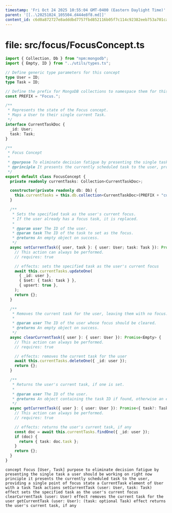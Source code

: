 ```yaml
---
timestamp: 'Fri Oct 24 2025 10:55:04 GMT-0400 (Eastern Daylight Time)'
parent: '[[..\20251024_105504.d444e8f8.md]]'
content_id: c6d0a872727e8adddbd7757fbd852116b05f7c114c92382eeb753a701cac0b24
---
```


# file: src/focus/FocusConcept.ts

```typescript
import { Collection, Db } from "npm:mongodb";
import { Empty, ID } from "../utils/types.ts";

// Define generic type parameters for this concept
type User = ID;
type Task = ID;

// Define the prefix for MongoDB collections to namespace them for this concept
const PREFIX = "Focus.";

/**
 * Represents the state of the Focus concept.
 * Maps a User to their single current Task.
 */
interface CurrentTaskDoc {
  _id: User;
  task: Task;
}

/**
 * Focus Concept
 *
 * @purpose To eliminate decision fatigue by presenting the single task a user should be working on right now.
 * @principle It presents the currently scheduled task to the user, providing a single point of focus.
 */
export default class FocusConcept {
  private readonly currentTasks: Collection<CurrentTaskDoc>;

  constructor(private readonly db: Db) {
    this.currentTasks = this.db.collection<CurrentTaskDoc>(PREFIX + "currentTasks");
  }

  /**
   * Sets the specified task as the user's current focus.
   * If the user already has a focus task, it is replaced.
   *
   * @param user The ID of the user.
   * @param task The ID of the task to set as the focus.
   * @returns An empty object on success.
   */
  async setCurrentTask({ user, task }: { user: User; task: Task }): Promise<Empty> {
    // This action can always be performed.
    // requires: true

    // effects: sets the specified task as the user's current focus
    await this.currentTasks.updateOne(
      { _id: user },
      { $set: { task: task } },
      { upsert: true },
    );
    return {};
  }

  /**
   * Removes the current task for the user, leaving them with no focus.
   *
   * @param user The ID of the user whose focus should be cleared.
   * @returns An empty object on success.
   */
  async clearCurrentTask({ user }: { user: User }): Promise<Empty> {
    // This action can always be performed.
    // requires: true

    // effects: removes the current task for the user
    await this.currentTasks.deleteOne({ _id: user });
    return {};
  }

  /**
   * Returns the user's current task, if one is set.
   *
   * @param user The ID of the user.
   * @returns An object containing the task ID if found, otherwise an empty object.
   */
  async getCurrentTask({ user }: { user: User }): Promise<{ task?: Task }> {
    // This action can always be performed.
    // requires: true

    // effects: returns the user's current task, if any
    const doc = await this.currentTasks.findOne({ _id: user });
    if (doc) {
      return { task: doc.task };
    }
    return {};
  }
}
```

`concept Focus [User, Task]
  purpose to eliminate decision fatigue by presenting the single task a user should be working on right now
  principle it presents the currently scheduled task to the user, providing a single point of focus
  state
    a CurrentTask element of User with
      a task Task
  actions
    setCurrentTask (user: User, task: Task)
      effect sets the specified task as the user's current focus
    clearCurrentTask (user: User)
      effect removes the current task for the user
    getCurrentTask (user: User): (task: optional Task)
      effect returns the user's current task, if any`
